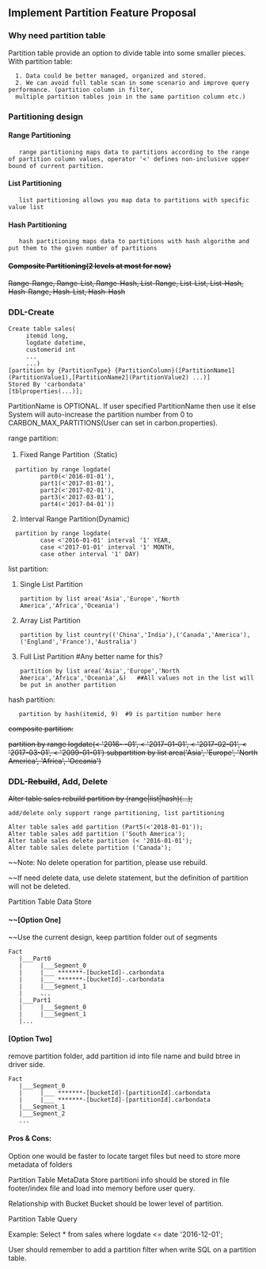 ## Implement Partition Feature Proposal

### Why need partition table
Partition table provide an option to divide table into some smaller pieces. 
With partition table:

      1. Data could be better managed, organized and stored. 
      2. We can avoid full table scan in some scenario and improve query performance. (partition column in filter, 
      multiple partition tables join in the same partition column etc.)

### Partitioning design
#### Range Partitioning           
       range partitioning maps data to partitions according to the range of partition column values, operator '<' defines non-inclusive upper bound of current partition.
#### List Partitioning
       list partitioning allows you map data to partitions with specific value list
#### Hash Partitioning
       hash partitioning maps data to partitions with hash algorithm and put them to the given number of partitions
#### ~~Composite Partitioning(2 levels at most for now)~~
   ~~Range-Range, Range-List, Range-Hash, List-Range, List-List, List-Hash, Hash-Range, Hash-List, Hash-Hash~~

### DDL-Create 
```
Create table sales(
     itemid long, 
     logdate datetime, 
     customerid int
     ...
     ...)
[partition by {PartitionType} {PartitionColumn}([PartitionName1](PartitionValue1),[PartitionName2](PartitionValue2) ...)]
Stored By 'carbondata'
[tblproperties(...)];
```
PartitionName is OPTIONAL. If user specified PartitionName then use it else System will auto-increase the partition number from 0 to CARBON_MAX_PARTITIONS(User can set in carbon.properties).

range partition: 
     
1. Fixed Range Partition（Static)
```
  partition by range logdate(
         part0(<'2016-01-01'), 
         part1(<'2017-01-01'), 
         part2(<'2017-02-01'), 
         part3(<'2017-03-01'), 
         part4(<'2017-04-01'))
```
2. Interval Range Partition(Dynamic)
```     
  partition by range logdate(
         case <'2016-01-01' interval '1' YEAR, 
         case <'2017-01-01' interval '1' MONTH, 
         case other interval '1' DAY)
```         
list partition:

1. Single List Partition

       partition by list area('Asia','Europe','North America','Africa','Oceania')
2. Array List Partition

       partition by list country(('China','India'),('Canada','America'),('England','France'),'Australia')
3. Full List Partition     #Any better name for this?

       partition by list area('Asia','Europe','North America','Africa','Oceania',&)   ##All values not in the list will be put in another partition
hash partition:

       partition by hash(itemid, 9)  #9 is partition number here
       
~~composite partition:~~

  ~~partition by range logdate(<  '2016- -01', < '2017-01-01', < '2017-02-01', < '2017-03-01', < '2099-01-01')
     subpartition by list area('Asia', 'Europe', 'North America', 'Africa', 'Oceania')~~

### DDL-~~Rebuild~~, Add, Delete
~~Alter table sales rebuild partition by (range|list|hash)(...);~~
```
add/delete only support range partitioning, list partitioning

Alter table sales add partition (Part5(<'2018-01-01'));    
Alter table sales add partition ('South America');
Alter table sales delete partition (< '2016-01-01');
Alter table sales delete partition ('Canada');
```
~~Note: No delete operation for partition, please use rebuild. 

~~If need delete data, use delete statement, but the definition of partition will not be deleted.

Partition Table Data Store
#### ~~[Option One]
~~Use the current design, keep partition folder out of segments
```
Fact
   |___Part0
   |     |___Segment_0
   |     |___ *******-[bucketId]-.carbondata
   |     |___ *******-[bucketId]-.carbondata
   |     |___Segment_1
   |     ...
   |___Part1
   |     |___Segment_0
   |     |___Segment_1
   |...
```

#### [Option Two]
remove partition folder, add partition id into file name and build btree in driver side.
```
Fact
   |___Segment_0
   |     |___ *******-[bucketId]-[partitionId].carbondata
   |     |___ *******-[bucketId]-[partitionId].carbondata
   |___Segment_1
   |___Segment_2
   ...
```

#### Pros & Cons: 
Option one would be faster to locate target files but need to store more metadata of folders

Partition Table MetaData Store
partitioni info should be stored in file footer/index file and load into memory before user query.

Relationship with Bucket
Bucket should be lower level of partition.

Partition Table Query

Example:
Select * from sales
where logdate <= date '2016-12-01';

User should remember to add a partition filter when write SQL on a partition table.
